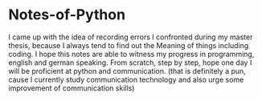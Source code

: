 # Notes-of-Python
I came up with the idea of recording errors I confronted during my master thesis, because I always tend to find out the Meaning of things including coding.
I hope this notes are able to witness my progress in programming, english and german speaking.
From scratch, step by step, hope one day I will be proficient at python and communication. (that is definitely a pun, cause I currently study communication technology and also urge some improvement of communication skills)
